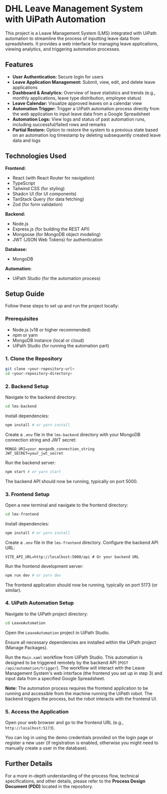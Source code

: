 # DHL Leave Management System with UiPath Automation

This project is a Leave Management System (LMS) integrated with UiPath automation to streamline the process of inputting leave data from spreadsheets. It provides a web interface for managing leave applications, viewing analytics, and triggering automation processes.

## Features

- **User Authentication:** Secure login for users
- **Leave Application Management:** Submit, view, edit, and delete leave applications
- **Dashboard & Analytics:** Overview of leave statistics and trends (e.g., monthly applications, leave type distribution, employee status)
- **Leave Calendar:** Visualize approved leaves on a calendar view
- **Automation Trigger:** Trigger a UiPath automation process directly from the web application to input leave data from a Google Spreadsheet
- **Automation Logs:** View logs and status of past automation runs, including successful/failed rows and remarks
- **Partial Restore:** Option to restore the system to a previous state based on an automation log timestamp by deleting subsequently created leave data and logs

## Technologies Used

**Frontend:**

- React (with React Router for navigation)
- TypeScript
- Tailwind CSS (for styling)
- Shadcn UI (for UI components)
- TanStack Query (for data fetching)
- Zod (for form validation)

**Backend:**

- Node.js
- Express.js (for building the REST API)
- Mongoose (for MongoDB object modeling)
- JWT (JSON Web Tokens) for authentication

**Database:**

- MongoDB

**Automation:**

- UiPath Studio (for the automation process)

## Setup Guide

Follow these steps to set up and run the project locally:

### Prerequisites

- Node.js (v18 or higher recommended)
- npm or yarn
- MongoDB instance (local or cloud)
- UiPath Studio (for running the automation part)

### 1. Clone the Repository

```bash
git clone <your-repository-url>
cd <your-repository-directory>
```

### 2. Backend Setup

Navigate to the backend directory:

```bash
cd lms-backend
```

Install dependencies:

```bash
npm install # or yarn install
```

Create a `.env` file in the `lms-backend` directory with your MongoDB connection string and JWT secret:

```env
MONGO_URI=your_mongodb_connection_string
JWT_SECRET=your_jwt_secret
```

Run the backend server:

```bash
npm start # or yarn start
```

The backend API should now be running, typically on port 5000.

### 3. Frontend Setup

Open a new terminal and navigate to the frontend directory:

```bash
cd lms-frontend
```

Install dependencies:

```bash
npm install # or yarn install
```

Create a `.env` file in the `lms-frontend` directory. Configure the backend API URL:

```env
VITE_API_URL=http://localhost:5000/api # Or your backend URL
```

Run the frontend development server:

```bash
npm run dev # or yarn dev
```

The frontend application should now be running, typically on port 5173 (or similar).

### 4. UiPath Automation Setup

Navigate to the UiPath project directory:

```bash
cd LeaveAutomation
```

Open the `LeaveAutomation` project in UiPath Studio.

Ensure all necessary dependencies are installed within the UiPath project (Manage Packages).

Run the `Main.xaml` workflow from UiPath Studio. This automation is designed to be triggered remotely by the backend API (`POST /api/automation/trigger`). The workflow will interact with the Leave Management System's web interface (the frontend you set up in step 3) and input data from a specified Google Spreadsheet.

**Note:** The automation process requires the frontend application to be running and accessible from the machine running the UiPath robot. The backend triggers the process, but the robot interacts with the frontend UI.

### 5. Access the Application

Open your web browser and go to the frontend URL (e.g., `http://localhost:5173`).

You can log in using the demo credentials provided on the login page or register a new user (if registration is enabled, otherwise you might need to manually create a user in the database).

## Further Details

For a more in-depth understanding of the process flow, technical specifications, and other details, please refer to the **Process Design Document (PDD)** located in the repository.
